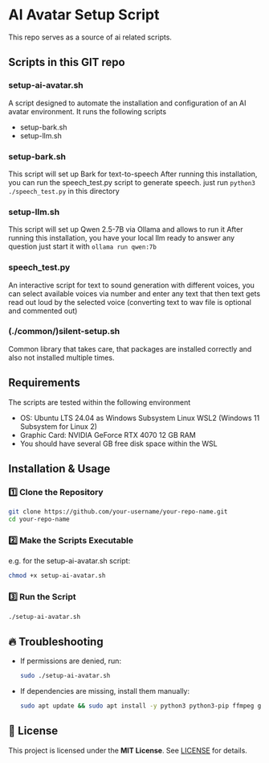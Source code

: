 # AI Avatar Setup Script

This repo serves as a source of ai related scripts.

## Scripts in this GIT repo

### setup-ai-avatar.sh 

A script designed to automate the installation and configuration of an AI avatar environment. It runs the following scripts

- setup-bark.sh
- setup-llm.sh 

### setup-bark.sh

This script will set up Bark for text-to-speech
After running this installation, you can run the speech_test.py script to generate speech.
just run `python3 ./speech_test.py` in this directory

### setup-llm.sh 

This script will set up Qwen 2.5-7B via Ollama and allows to run it
After running this installation, you have your local llm ready to answer any question just start it with `ollama run qwen:7b`

### speech_test.py 

An interactive script for text to sound generation with different voices, you can select available voices via number and enter any text that then text gets read out loud by the selected voice (converting text to wav file is optional and commented out)

### (./common/)silent-setup.sh

Common library that takes care, that packages are installed correctly and also not installed multiple times.

## Requirements

The scripts are tested within the following environment

- OS: Ubuntu LTS 24.04 as Windows Subsystem Linux WSL2 (Windows 11 Subsystem for Linux 2)
- Graphic Card: NVIDIA GeForce RTX 4070 12 GB RAM 
- You should have several GB free disk space within the WSL

## Installation & Usage

### **1️⃣ Clone the Repository**
```bash
git clone https://github.com/your-username/your-repo-name.git
cd your-repo-name
```

### **2️⃣ Make the Scripts Executable**

e.g. for the setup-ai-avatar.sh script:

```bash
chmod +x setup-ai-avatar.sh
```

### **3️⃣ Run the Script**

```bash
./setup-ai-avatar.sh
```

## 🔥 Troubleshooting
- If permissions are denied, run:

  ```bash
  sudo ./setup-ai-avatar.sh
  ```
- If dependencies are missing, install them manually:
  ```bash
  sudo apt update && sudo apt install -y python3 python3-pip ffmpeg git
  ```

## 📜 License
This project is licensed under the **MIT License**. See [LICENSE](LICENSE) for details.


